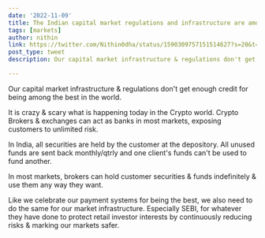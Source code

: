 ```yaml
---
date: '2022-11-09'
title: The Indian capital market regulations and infrastructure are among the best in the world
tags: [markets]
author: nithin
link: https://twitter.com/Nithin0dha/status/1590309757151514627?s=20&t=DEQ9BsREMOj5-Sx6Q7CVcQ
post_type: tweet
description: Our capital market infrastructure & regulations don't get enough credit for being among the best in the world...

---
```


Our capital market infrastructure & regulations don't get enough credit for being among the best in the world.
 
It is crazy & scary what is happening today in the Crypto world. Crypto Brokers & exchanges can act as banks in most markets, exposing customers to unlimited risk. 

In India, all securities are held by the customer at the depository. All unused funds are sent back monthly/qtrly and one client's funds can't be used to fund another.
 
In most markets, brokers can hold customer securities & funds indefinitely & use them any way they want.

Like we celebrate our payment systems for being the best, we also need to do the same for our market infrastructure. Especially SEBI, for whatever they have done to protect retail investor interests by continuously reducing risks & marking our markets safer. 
